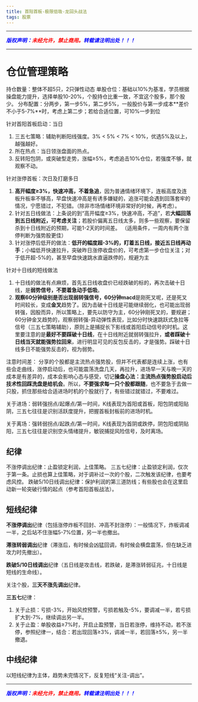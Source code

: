 ```yaml
---
title: 首阳首板-极限低吸-龙回头战法
tags: 股票
---
```



------

***<font color=blue>版权声明：</font><font color=red>未经允许，禁止商用。</font><font color=blue>转载请注明出处！！！</font>***

------

# 仓位管理策略
持仓数量：整体不超5只，2只弹性动态
单股仓位：基础以10%为基准，学员根据操盘能力提升，选择单股10-20%，个股持仓比重一致，不宜这个股多，那个股少。
分布配置：分两步，第一步5%，第二步5%，一般股价与第一步成本**差价不小于5-7%**时，考虑上第二步；若给合适位置，可10%一步到位

针对首阳首板启动：当日
1. 三五七策略：辅助判断阳线强度。3% < 5% < 7% < 10%，优选5%及以上，越强越好。
2. 所在热点：当日领涨盘面的热点。
3. 反转阳包阴，或突破型走势，涨幅≥5%，考虑追击10%仓位，若强度不够，就观察不动。

针对涨停首板：次日及打磨多日
1. **高开幅度≥3%，快速冲高，不着急追**，因为普通情绪环境下，连板高度及连板升板率不够高，早盘快速冲高是有诱多嫌疑的，追涨可能会遇到回落套牢的情况，宁愿错过，不犯错。（除非市场情绪环境非常好的时候，再考虑）。
2. 针对五日线做法：上条说的到“高开幅度≥3%，快速冲高，不追”，若**大幅回落到五日线附近，可考虑关注**；若股价偏离五日线太多，则多一些观察，要保留杀到十日线附近的预期，可能1-2天的时间差。 （适用条件，一周内有两个涨停判断为强势股更佳）
3. 针对涨停后低开的做法：**低开的幅度超-3%的，盯着五日线，接近五日线再动手**；小幅低开快速拉升，突破昨日涨停收盘价的，可考虑第一步仓位关注；对于低开超-5%的，甚至早盘快速跳水直逼跌停的，规避为主
   
针对十日线的短线做法
1. 十日线的做法有点麻烦，首先五日线收盘价已经跌破的标的，再次击破十日线，是**弱势信号，不要着急动手低吸**。
2. **观察60分钟级别是否出现弱转强信号，60分钟macd**是刚死叉呢，还是死叉时间较长，变成**金叉**趋势了。因为击破十日线是可能继续弱化，也可能出现弱转强，因股而异，所以策略上，要先以防守为主，60分钟刚死叉的，要规避；60分钟金叉趋势的，观察弱转强-异动弹性表现，比如分时快速跳跃式急拉等信号（三五七策略辅助），原则上是捕捉长下影线或首阳启动信号的时机。这里要注意的是**最好不要踩破十日线**，在十日线附近就弱转强拉升，**或者踩破十日线当天就能强势拉回来**，进行明显可见的反包反击的，才是强势。踩破十日线多日不能强势反击的，视为弱势。

注意时间差： 分享的个股都是主流热点强势股，但并不代表都是连续上涨，也有些会走曲线，涨停启动后，也可能震荡洗盘几天，再拉升，进场早一天与晚一天的成本是有差异的，成本会影响心态与感受，切记**操盘心法：主流热点强势股启动后技术性回踩洗盘是给机会**。所以，**不要强求每一只个股都跟随**，也不要急于去做一只股，抓住那些给合适进场时机的个股就行了，有些错过就错过，不要难过。



关于进场：弱转强拐点/起爆点/第一时间，K线表现为首阳或首板，阳包阴或阳贴阴，三五七往往是识别活跃度提升，把握首板封板前的进场时机。

关于离场：强转弱拐点/起跌点/第一时间，K线表现为首阴或跌停，阴包阳或阴贴阳，三五七往往是识别空头情绪提升，敏锐捕捉风险信号，及时离场。

## 纪律
不涨停调出纪律：止盈锁定利润，上佳策略。
三五七纪律：止盈锁定利润，仅次于第一条。止损也算上佳策略，对于调补过一次的个股，二次触发该纪律，也要考虑风控。
跌破5/10日线调出纪律：保护利润的第三道防线；有些股也会在这里启动新一轮突破行情的起点（参考首阳首板战法）。
## 短线纪律
**不涨停调出**纪律（包括涨停炸板不回封、冲高不封涨停）：一般情况下，炸板调减一半，之后站不住涨幅5-7%位置，另一半也撤出。

**滞涨转弱调出**纪律（滞涨后，有时候会凶猛回调，有时候会横盘震荡，但在缺乏进攻力时先撤出）。

**跌破5/10日线调出**纪律（五日线是攻击线，若跌破，是滞涨转弱征兆，十日线是短线的生命线）。

关注个股，**三天不涨先调出**纪律。
 
**三五七**纪律：
1. 关于止损：亏损-3%，开始风控预警，亏损若触及-5%，要调减一半，若亏损扩大到-7%，继续调出另一半。
2. 关于止盈：单股收益≥7%时，开启止盈预警，当日若涨停，维持不动，若不涨停，参照纪律一，结合：若出现回落≥3%，调减一半，若回落≥5%，另一半撤退。

## 中线纪律

以短线纪律为主体，趋势未完情况下，反复短线“关注-调出”。













------
***<font color=blue>版权声明：</font><font color=red>未经允许，禁止商用。</font><font color=blue>转载请注明出处！！！</font>***


